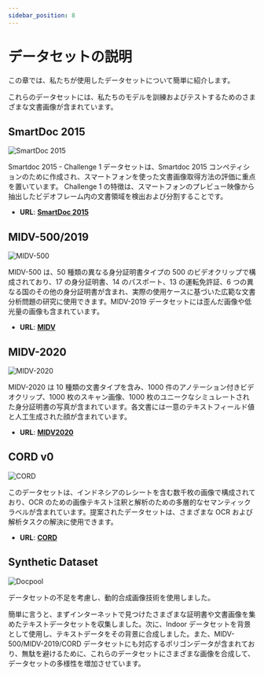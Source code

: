 ```yaml
---
sidebar_position: 8
---
```


# データセットの説明

この章では、私たちが使用したデータセットについて簡単に紹介します。

これらのデータセットには、私たちのモデルを訓練およびテストするためのさまざまな文書画像が含まれています。

## SmartDoc 2015

![SmartDoc 2015](./resources/smartdoc_test_img.jpg)

Smartdoc 2015 - Challenge 1 データセットは、Smartdoc 2015 コンペティションのために作成され、スマートフォンを使った文書画像取得方法の評価に重点を置いています。 Challenge 1 の特徴は、スマートフォンのプレビュー映像から抽出したビデオフレーム内の文書領域を検出および分割することです。

- **URL**: [**SmartDoc 2015**](https://github.com/jchazalon/smartdoc15-ch1-dataset)

## MIDV-500/2019

![MIDV-500](./resources/midv500_test_img.jpg)

MIDV-500 は、50 種類の異なる身分証明書タイプの 500 のビデオクリップで構成されており、17 の身分証明書、14 のパスポート、13 の運転免許証、6 つの異なる国のその他の身分証明書が含まれ、実際の使用ケースに基づいた広範な文書分析問題の研究に使用できます。MIDV-2019 データセットには歪んだ画像や低光量の画像も含まれています。

- **URL**: [**MIDV**](https://github.com/fcakyon/midv500)

## MIDV-2020

![MIDV-2020](./resources/midv2020_test_img.jpg)

MIDV-2020 は 10 種類の文書タイプを含み、1000 件のアノテーション付きビデオクリップ、1000 枚のスキャン画像、1000 枚のユニークなシミュレートされた身分証明書の写真が含まれています。各文書には一意のテキストフィールド値と人工生成された顔が含まれています。

- **URL**: [**MIDV2020**](http://l3i-share.univ-lr.fr/MIDV2020/midv2020.html)

## CORD v0

![CORD](./resources/cordv0_test_img.jpg)

このデータセットは、インドネシアのレシートを含む数千枚の画像で構成されており、OCR のための画像テキスト注釈と解析のための多層的なセマンティックラベルが含まれています。提案されたデータセットは、さまざまな OCR および解析タスクの解決に使用できます。

- **URL**: [**CORD**](https://github.com/clovaai/cord)

## Synthetic Dataset

![Docpool](./resources/synth_test_img.jpg)

データセットの不足を考慮し、動的合成画像技術を使用しました。

簡単に言うと、まずインターネットで見つけたさまざまな証明書や文書画像を集めたテキストデータセットを収集しました。次に、Indoor データセットを背景として使用し、テキストデータをその背景に合成しました。また、MIDV-500/MIDV-2019/CORD データセットにも対応するポリゴンデータが含まれており、無駄を避けるために、これらのデータセットにさまざまな画像を合成して、データセットの多様性を増加させています。
